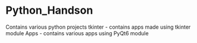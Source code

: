 # Python_Handson
Contains various python projects
tkinter - contains apps made using tkinter module
Apps - contains various apps using PyQt6 module
